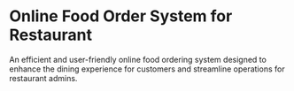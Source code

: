 # Online Food Order System for Restaurant

An efficient and user-friendly online food ordering system designed to enhance the dining experience for customers and streamline operations for restaurant admins.

